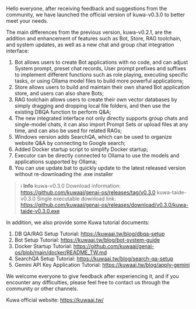 ﻿Hello everyone, after receiving feedback and suggestions from the community, we have launched the official version of kuwa-v0.3.0 to better meet your needs.

The main differences from the previous version, kuwa-v0.2.1, are the addition and enhancement of features such as Bot, Store, RAG toolchain, and system updates, as well as a new chat and group chat integration interface:

1. Bot allows users to create Bot applications with no code, and can adjust System prompt, preset chat records, User prompt prefixes and suffixes to implement different functions such as role playing, executing specific tasks, or using Ollama model files to build more powerful applications;
2. Store allows users to build and maintain their own shared Bot application store, and users can also share Bots;
3. RAG toolchain allows users to create their own vector databases by simply dragging and dropping local file folders, and then use the existing DBQA function to perform Q&A;
4. The new integrated interface not only directly supports group chats and single-model chats, it can also import Prompt Sets or upload files at any time, and can also be used for related RAGs;
5. Windows version adds SearchQA, which can be used to organize website Q&A by connecting to Google search;
6. Added Docker startup script to simplify Docker startup;
7. Executor can be directly connected to Ollama to use the models and applications supported by Ollama;
8. You can use update.bat to quickly update to the latest released version without re-downloading the .exe installer

> ℹ️ **Info** 
> kuwa-v0.3.0 Download information: https://github.com/kuwaai/genai-os/releases/tag/v0.3.0
> kuwa-taide-v0.3.0 Single executable download link: https://github.com/kuwaai/genai-os/releases/download/v0.3.0/kuwa-taide-v0.3.0.exe

<!-- truncate -->

In addition, we also provide some Kuwa tutorial documents:

1. DB QA/RAG Setup Tutorial: https://kuwaai.tw/blog/dbqa-setup
2. Bot Setup Tutorial: https://kuwaai.tw/blog/bot-system-guide
3. Docker Startup Tutorial: https://github.com/kuwaai/genai-os/blob/main/docker/README_TW.md
4. SearchQA Setup Tutorial: https://kuwaai.tw/blog/search-qa-setup
5. Gemini API Key Application Tutorial: https://kuwaai.tw/blog/apply-gemini

We welcome everyone to give feedback after experiencing it, and if you encounter any difficulties, please feel free to contact us through the community or other channels.

Kuwa official website: https://kuwaai.tw/